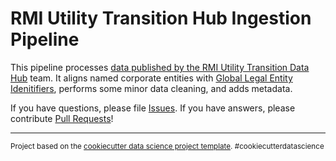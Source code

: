 RMI Utility Transition Hub Ingestion Pipeline
==============================
This pipeline processes [data published by the RMI Utility Transition Data Hub](https://utilitytransitionhub.rmi.org/data-download/) team.  It aligns named corporate entities with [Global Legal Entity Idenitifiers](https://www.gleif.org/en), performs some minor data cleaning, and adds metadata.

If you have questions, please file [Issues](https://github.com/os-climate/rmi-utility-transition-hub-ingestion-pipeline/issues).  If you have answers, please contribute [Pull Requests](https://github.com/os-climate/rmi-utility-transition-hub-ingestion-pipeline/pulls)!

--------

<p><small>Project based on the <a target="_blank" href="https://drivendata.github.io/cookiecutter-data-science/">cookiecutter data science project template</a>. #cookiecutterdatascience</small></p>

